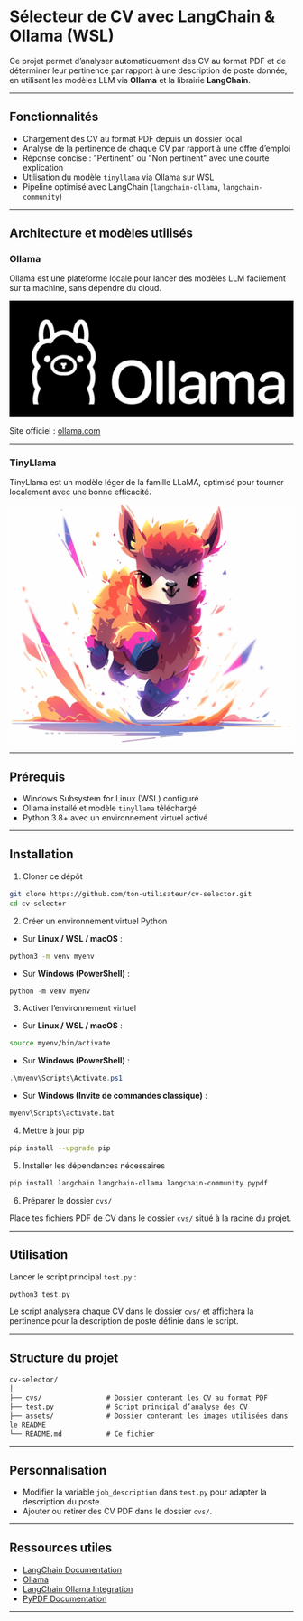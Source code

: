 
# Sélecteur de CV avec LangChain & Ollama (WSL)

Ce projet permet d’analyser automatiquement des CV au format PDF et de déterminer leur pertinence par rapport à une description de poste donnée, en utilisant les modèles LLM via **Ollama** et la librairie **LangChain**.

---

## Fonctionnalités

- Chargement des CV au format PDF depuis un dossier local  
- Analyse de la pertinence de chaque CV par rapport à une offre d’emploi  
- Réponse concise : "Pertinent" ou "Non pertinent" avec une courte explication  
- Utilisation du modèle `tinyllama` via Ollama sur WSL  
- Pipeline optimisé avec LangChain (`langchain-ollama`, `langchain-community`)

---

## Architecture et modèles utilisés

### Ollama

Ollama est une plateforme locale pour lancer des modèles LLM facilement sur ta machine, sans dépendre du cloud.

![Logo Ollama](assets/ollama-logo.png)

Site officiel : [ollama.com](https://ollama.com)

---

### TinyLlama

TinyLlama est un modèle léger de la famille LLaMA, optimisé pour tourner localement avec une bonne efficacité.

![Logo TinyLlama](assets/tinyllama.png)

---

## Prérequis

- Windows Subsystem for Linux (WSL) configuré  
- Ollama installé et modèle `tinyllama` téléchargé  
- Python 3.8+ avec un environnement virtuel activé  

---

## Installation

1. Cloner ce dépôt

```bash
git clone https://github.com/ton-utilisateur/cv-selector.git
cd cv-selector
```

2. Créer un environnement virtuel Python

- Sur **Linux / WSL / macOS** :

```bash
python3 -m venv myenv
```

- Sur **Windows (PowerShell)** :

```powershell
python -m venv myenv
```

3. Activer l’environnement virtuel

- Sur **Linux / WSL / macOS** :

```bash
source myenv/bin/activate
```

- Sur **Windows (PowerShell)** :

```powershell
.\myenv\Scripts\Activate.ps1
```

- Sur **Windows (Invite de commandes classique)** :

```cmd
myenv\Scripts\activate.bat
```

4. Mettre à jour pip

```bash
pip install --upgrade pip
```

5. Installer les dépendances nécessaires

```bash
pip install langchain langchain-ollama langchain-community pypdf
```

6. Préparer le dossier `cvs/`

Place tes fichiers PDF de CV dans le dossier `cvs/` situé à la racine du projet.

---

## Utilisation

Lancer le script principal `test.py` :

```bash
python3 test.py
```

Le script analysera chaque CV dans le dossier `cvs/` et affichera la pertinence pour la description de poste définie dans le script.

---

## Structure du projet

```
cv-selector/
│
├── cvs/                # Dossier contenant les CV au format PDF
├── test.py             # Script principal d’analyse des CV
├── assets/             # Dossier contenant les images utilisées dans le README
└── README.md           # Ce fichier
```

---

## Personnalisation

- Modifier la variable `job_description` dans `test.py` pour adapter la description du poste.  
- Ajouter ou retirer des CV PDF dans le dossier `cvs/`.

---

## Ressources utiles

- [LangChain Documentation](https://python.langchain.com/)  
- [Ollama](https://ollama.com/)  
- [LangChain Ollama Integration](https://python.langchain.com/en/latest/modules/llms/integrations/ollama.html)  
- [PyPDF Documentation](https://pypdf.readthedocs.io/en/latest/)

---
